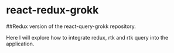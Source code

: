 # react-redux-grokk

##Redux version of the react-query-grokk repository.

Here I will explore how to integrate redux, rtk and rtk query into the application. 
